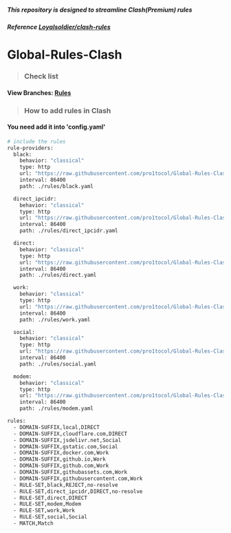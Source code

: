 ##### This repository is designed to streamline Clash(Premium) rules

##### Reference [Loyalsoldier/clash-rules](https://github.com/Loyalsoldier/clash-rules)

# Global-Rules-Clash

> ### Check list
#### View Branches: [Rules](https://github.com/pro1tocol/Global-Rules-Clash/tree/rules)

> ### How to add rules in Clash
#### You need add it into 'config.yaml'
``` bash
# include the rules
rule-providers:
  black:
    behavior: "classical"
    type: http
    url: "https://raw.githubusercontent.com/pro1tocol/Global-Rules-Clash/refs/heads/rules/black.yaml"
    interval: 86400
    path: ./rules/black.yaml

  direct_ipcidr:
    behavior: "classical"
    type: http
    url: "https://raw.githubusercontent.com/pro1tocol/Global-Rules-Clash/refs/heads/rules/direct_ipcidr.yaml"
    interval: 86400
    path: ./rules/direct_ipcidr.yaml

  direct:
    behavior: "classical"
    type: http
    url: "https://raw.githubusercontent.com/pro1tocol/Global-Rules-Clash/refs/heads/rules/direct.yaml"
    interval: 86400
    path: ./rules/direct.yaml

  work:
    behavior: "classical"
    type: http
    url: "https://raw.githubusercontent.com/pro1tocol/Global-Rules-Clash/refs/heads/rules/work.yaml"
    interval: 86400
    path: ./rules/work.yaml

  social:
    behavior: "classical"
    type: http
    url: "https://raw.githubusercontent.com/pro1tocol/Global-Rules-Clash/refs/heads/rules/social.yaml"
    interval: 86400
    path: ./rules/social.yaml

  modem:
    behavior: "classical"
    type: http
    url: "https://raw.githubusercontent.com/pro1tocol/Global-Rules-Clash/refs/heads/rules/modem.yaml"
    interval: 86400
    path: ./rules/modem.yaml

rules:
  - DOMAIN-SUFFIX,local,DIRECT
  - DOMAIN-SUFFIX,cloudflare.com,DIRECT
  - DOMAIN-SUFFIX,jsdelivr.net,Social
  - DOMAIN-SUFFIX,gstatic.com,Social
  - DOMAIN-SUFFIX,docker.com,Work
  - DOMAIN-SUFFIX,github.io,Work
  - DOMAIN-SUFFIX,github.com,Work
  - DOMAIN-SUFFIX,githubassets.com,Work
  - DOMAIN-SUFFIX,githubusercontent.com,Work
  - RULE-SET,black,REJECT,no-resolve
  - RULE-SET,direct_ipcidr,DIRECT,no-resolve
  - RULE-SET,direct,DIRECT
  - RULE-SET,modem,Modem
  - RULE-SET,work,Work
  - RULE-SET,social,Social
  - MATCH,Match
```